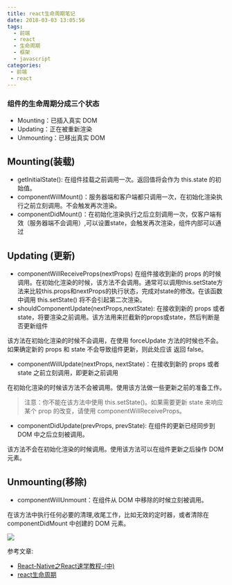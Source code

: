 ```yaml
---
title: react生命周期笔记
date: 2018-03-03 13:05:56
tags: 
  - 前端
  - react 
  - 生命周期
  - 框架
  - javascript
categories:
 - 前端
 - react
---
```

### 组件的生命周期分成三个状态
- Mounting：已插入真实 DOM
- Updating：正在被重新渲染
- Unmounting：已移出真实 DOM


## Mounting(装载)
- getInitialState(): 在组件挂载之前调用一次。返回值将会作为 this.state 的初始值。
- componentWillMount()：服务器端和客户端都只调用一次，在初始化渲染执行之前立刻调用。不会触发再次渲染。
- componentDidMount()：在初始化渲染执行之后立刻调用一次，仅客户端有效（服务器端不会调用）,可以设置state，会触发再次渲染，组件内部可以通过 
## Updating (更新)
- componentWillReceiveProps(nextProps) 在组件接收到新的 props 的时候调用。在初始化渲染的时候，该方法不会调用。通常可以调用this.setState方法来比较this.props和nextProps的执行状态，完成对state的修改。在该函数中调用 this.setState() 将不会引起第二次渲染。
- shouldComponentUpdate(nextProps,nextState): 在接收到新的 props 或者 state，将要渲染之前调用。该方法用来拦截新的props或state，然后判断是否更新组件

该方法在初始化渲染的时候不会调用，在使用 forceUpdate 方法的时候也不会。如果确定新的 props 和 state 不会导致组件更新，则此处应该 返回 false。

- componentWillUpdate(nextProps, nextState)：在接收到新的 props 或者 state 之前立刻调用，即更新之前调用

在初始化渲染的时候该方法不会被调用。使用该方法做一些更新之前的准备工作。
> 注意：你不能在该方法中使用 this.setState()。如果需要更新 state 来响应某个 prop 的改变，请使用 componentWillReceiveProps。

- componentDidUpdate(prevProps, prevState): 在组件的更新已经同步到 DOM 中之后立刻被调用。

该方法不会在初始化渲染的时候调用。使用该方法可以在组件更新之后操作 DOM 元素。

## Unmounting(移除)
- componentWillUnmount：在组件从 DOM 中移除的时候立刻被调用。

在该方法中执行任何必要的清理,收尾工作，比如无效的定时器，或者清除在 componentDidMount 中创建的 DOM 元素。

![](https://user-gold-cdn.xitu.io/2018/7/15/1649d541ee9181b3?w=740&h=900&f=jpeg&s=208576)




参考文章:

- [React-Native之React速学教程-(中)](http://www.devio.org/2016/08/10/React-Native%E4%B9%8BReact%E9%80%9F%E5%AD%A6%E6%95%99%E7%A8%8B-(%E4%B8%AD)/)
- [react生命周期](https://www.jianshu.com/p/c36a0601b00c)

